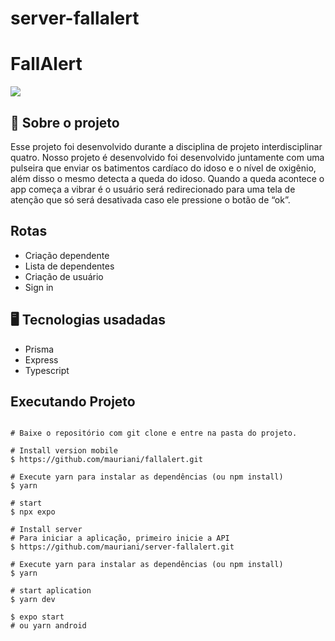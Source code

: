 # server-fallalert

# FallAlert

<img src="https://user-images.githubusercontent.com/32397288/203554477-20e2558b-eadb-4a9d-bc03-d2b21fbc9153.png">

## 🚀 Sobre o projeto

Esse projeto foi desenvolvido durante a disciplina de projeto interdisciplinar quatro. Nosso projeto é desenvolvido foi desenvolvido juntamente com uma pulseira que enviar os batimentos cardíaco do idoso e o nível de oxigênio, além disso o mesmo detecta a queda do idoso. Quando a queda acontece o app começa a vibrar é o usuário será redirecionado para uma tela de atenção que só será desativada caso ele pressione o botão de “ok”.

## Rotas

- Criação dependente
- Lista de dependentes
- Criação de usuário
- Sign in


## 🖥️ Tecnologias usadadas

- Prisma
- Express
- Typescript

## Executando Projeto

```

# Baixe o repositório com git clone e entre na pasta do projeto.

# Install version mobile
$ https://github.com/mauriani/fallalert.git

# Execute yarn para instalar as dependências (ou npm install)
$ yarn

# start 
$ npx expo

# Install server
# Para iniciar a aplicação, primeiro inicie a API
$ https://github.com/mauriani/server-fallalert.git

# Execute yarn para instalar as dependências (ou npm install)
$ yarn

# start aplication
$ yarn dev

$ expo start
# ou yarn android
```
